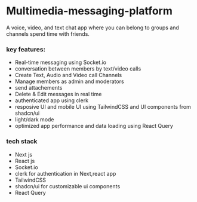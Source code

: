 # Multimedia-messaging-platform
A voice, video, and text chat app where you can belong to groups and channels spend time with friends.

### key features:

- Real-time messaging using Socket.io
- conversation between members by text/video calls
- Create Text, Audio and Video call Channels
- Manage members as admin and moderators
- send attachements
- Delete & Edit messages in real time
- authenticated app using clerk
- resposive UI and mobile UI using TailwindCSS and UI components from shadcn/ui
- light/dark mode
- optimized app performance and data loading using React Query


### tech stack
- Next js
- React js
- Socket.io
- clerk for authentication in Next,react app
- TailwindCSS
- shadcn/ui for customizable ui components
- React Query

